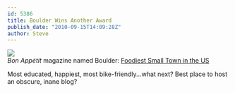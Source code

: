 ```yaml
---
id: 5386
title: Boulder Wins Another Award
publish_date: "2010-09-15T14:09:28Z"
author: Steve
---
```

[![](http://www.flagstafffrenzy.org/wp-content/uploads/2010/09/003_bigmac.jpg)](http://www.bonappetit.com/magazine/2010/10/americas_foodiest_town_2010_boulder)  
_Bon Appétit_ magazine named Boulder: [Foodiest Small Town in the US](http://www.bonappetit.com/magazine/2010/10/americas_foodiest_town_2010_boulder)

Most educated, happiest, most bike-friendly...what next? Best place to host an obscure, inane blog?
